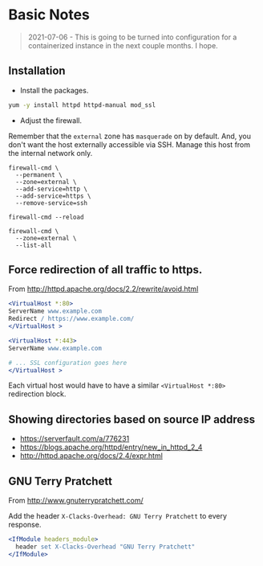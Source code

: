 # Basic Notes

>2021-07-06 - This is going to be turned into configuration for a containerized
instance in the next couple months. I hope.


## Installation

- Install the packages.

```bash
yum -y install httpd httpd-manual mod_ssl
```

- Adjust the firewall.

Remember that the `external` zone has `masquerade` on by default. And, you
don't want the host externally accessible via SSH. Manage this host from the
internal network only.

```
firewall-cmd \
  --permanent \
  --zone=external \
  --add-service=http \
  --add-service=https \
  --remove-service=ssh

firewall-cmd --reload

firewall-cmd \
  --zone=external \
  --list-all
```


## Force redirection of all traffic to https.

From http://httpd.apache.org/docs/2.2/rewrite/avoid.html

```apache
<VirtualHost *:80>
ServerName www.example.com
Redirect / https://www.example.com/
</VirtualHost >

<VirtualHost *:443>
ServerName www.example.com

# ... SSL configuration goes here
</VirtualHost >
```

Each virtual host would have to have a similar `<VirtualHost *:80>`
redirection block.


## Showing directories based on source IP address

- https://serverfault.com/a/776231
- https://blogs.apache.org/httpd/entry/new_in_httpd_2_4
- http://httpd.apache.org/docs/2.4/expr.html


## GNU Terry Pratchett

From http://www.gnuterrypratchett.com/

Add the header `X-Clacks-Overhead: GNU Terry Pratchett` to every response.

```apache
<IfModule headers_module>
  header set X-Clacks-Overhead "GNU Terry Pratchett"
</IfModule>
```
